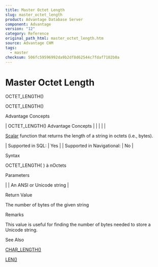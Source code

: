 ```yaml
---
title: Master Octet Length
slug: master_octet_length
product: Advantage Database Server
component: Advantage
version: "12"
category: Reference
original_path_html: master_octet_length.htm
source: Advantage CHM
tags:
  - master
checksum: 506fc59596992da9b2df8d62544c7fdaf7102b0a
---
```


# Master Octet Length

OCTET\_LENGTH()

OCTET\_LENGTH()

Advantage Concepts

| OCTET\_LENGTH()  Advantage Concepts |  |  |  |  |

[Scalar](master_supported_scalar_functions.md) function that returns the length of a string in octets (i.e., bytes).

| Supported in SQL: | Yes |
| Supported in Navigational: | No |

Syntax

OCTET\_LENGTH( <cStr> ) à nOctets

Parameters

| <cStr> | An ANSI or Unicode string |

Return Value

The number of bytes of the given string

Remarks

This value is useful for finding the number of bytes needed to store a Unicode string.

See Also

[CHAR\_LENGTH()](master_char_length.md)

[LEN()](master_len.md)

